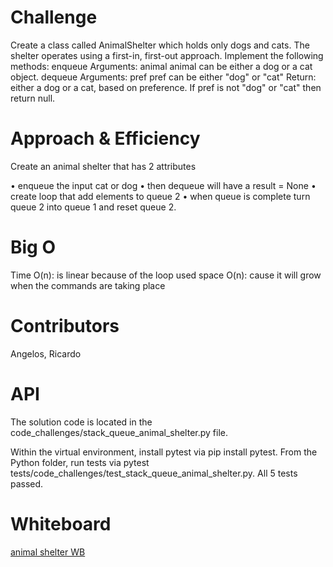 # Challenge
Create a class called AnimalShelter which holds only dogs and cats. The shelter operates using a first-in, first-out approach. Implement the following methods: enqueue Arguments: animal animal can be either a dog or a cat object. dequeue Arguments: pref pref can be either "dog" or "cat" Return: either a dog or a cat, based on preference. If pref is not "dog" or "cat" then return null.

# Approach & Efficiency
Create an animal shelter that has 2 attributes

• enqueue the input cat or dog
• then dequeue will have a result = None
• create loop that add elements to queue 2
• when queue is complete turn queue 2 into queue 1 and reset queue 2.

# Big O
Time O(n): is linear because of the loop used space O(n): cause it will grow when the commands are taking place

# Contributors
Angelos, Ricardo

# API
The solution code is located in the code_challenges/stack_queue_animal_shelter.py file.

Within the virtual environment, install pytest via pip install pytest. From the Python folder, run tests via pytest tests/code_challenges/test_stack_queue_animal_shelter.py. All 5 tests passed.

# Whiteboard
[animal shelter WB](animal.png)
